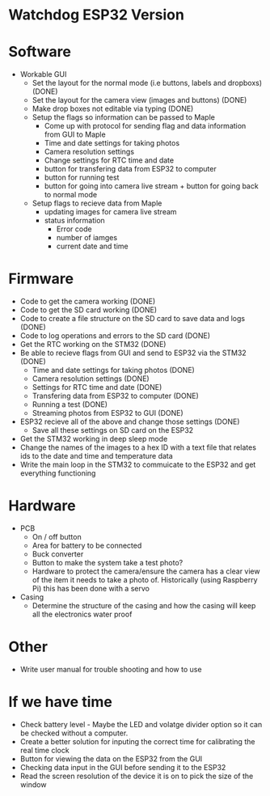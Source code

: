 # Watchdog ESP32 Version

# Software
- Workable GUI
   - Set the layout for the normal mode (i.e buttons, labels and dropboxs) (DONE)
   - Set the layout for the camera view (images and buttons) (DONE)
   - Make drop boxes not editable via typing (DONE)
   - Setup the flags so information can be passed to Maple
      - Come up with protocol for sending flag and data information from GUI to Maple
      - Time and date settings for taking photos
      - Camera resolution settings
      - Change settings for RTC time and date
      - button for transfering data from ESP32 to computer
      - button for running test
      - button for going into camera live stream + button for going back to normal mode
   - Setup flags to recieve data from Maple
      - updating images for camera live stream
      - status information
         - Error code
         - number of iamges
         - current date and time

# Firmware
- Code to get the camera working (DONE)
- Code to get the SD card working (DONE)
- Code to create a file structure on the SD card to save data and logs (DONE)
- Code to log operations and errors to the SD card (DONE)
- Get the RTC working on the STM32 (DONE)
- Be able to recieve flags from GUI and send to ESP32 via the STM32 (DONE)
   - Time and date settings for taking photos (DONE)
   - Camera resolution settings (DONE)
   - Settings for RTC time and date (DONE)
   - Transfering data from ESP32 to computer (DONE)
   - Running a test (DONE)
   - Streaming photos from ESP32 to GUI (DONE)
 - ESP32 recieve all of the above and change those settings (DONE)
   - Save all these settings on SD card on the ESP32
 - Get the STM32 working in deep sleep mode
 - Change the names of the images to a hex ID with a text file that relates ids to the date and time and temperature data
 - Write the main loop in the STM32 to commuicate to the ESP32 and get everything functioning

# Hardware
- PCB
   - On / off button
   - Area for battery to be connected
   - Buck converter
   - Button to make the system take a test photo?
   - Hardware to protect the camera/ensure the camera has a clear view of the item it needs to take a photo of. Historically (using Raspberry Pi) this has been done with a servo
- Casing
   - Determine the structure of the casing and how the casing will keep all the electronics water proof

# Other
- Write user manual for trouble shooting and how to use

# If we have time
- Check battery level
      - Maybe the LED and volatge divider option so it can be checked without a computer.
- Create a better solution for inputing the correct time for calibrating the real time clock
- Button for viewing the data on the ESP32 from the GUI
- Checking data input in the GUI before sending it to the ESP32
- Read the screen resolution of the device it is on to pick the size of the window
